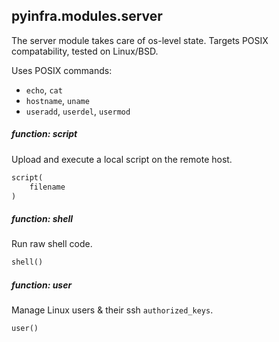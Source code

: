 ## pyinfra.modules.server

The server module takes care of os-level state. Targets POSIX compatability, tested on Linux/BSD.

Uses POSIX commands:

+ `echo`, `cat`
+ `hostname`, `uname`
+ `useradd`, `userdel`, `usermod`

##### function: script

Upload and execute a local script on the remote host.

```py
script(
    filename
)
```


##### function: shell

Run raw shell code.

```py
shell()
```


##### function: user

Manage Linux users & their ssh `authorized_keys`.

```py
user()
```
